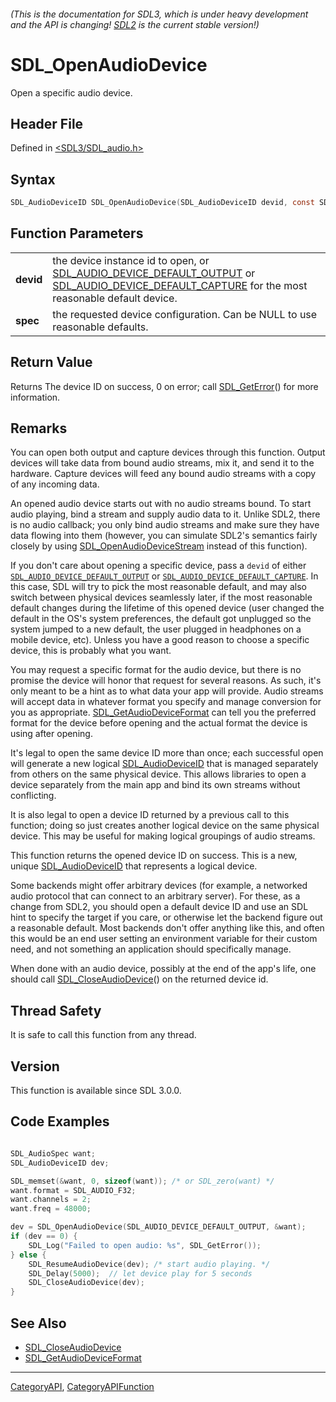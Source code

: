 ###### (This is the documentation for SDL3, which is under heavy development and the API is changing! [SDL2](https://wiki.libsdl.org/SDL2/) is the current stable version!)
# SDL_OpenAudioDevice

Open a specific audio device.

## Header File

Defined in [<SDL3/SDL_audio.h>](https://github.com/libsdl-org/SDL/blob/main/include/SDL3/SDL_audio.h)

## Syntax

```c
SDL_AudioDeviceID SDL_OpenAudioDevice(SDL_AudioDeviceID devid, const SDL_AudioSpec *spec);

```

## Function Parameters

|               |                                                                                                                                                                                                                       |
| ------------- | --------------------------------------------------------------------------------------------------------------------------------------------------------------------------------------------------------------------- |
| **devid**     | the device instance id to open, or [SDL_AUDIO_DEVICE_DEFAULT_OUTPUT](SDL_AUDIO_DEVICE_DEFAULT_OUTPUT) or [SDL_AUDIO_DEVICE_DEFAULT_CAPTURE](SDL_AUDIO_DEVICE_DEFAULT_CAPTURE) for the most reasonable default device. |
| **spec**      | the requested device configuration. Can be NULL to use reasonable defaults.                                                                                                                                           |

## Return Value

Returns The device ID on success, 0 on error; call
[SDL_GetError](SDL_GetError)() for more information.

## Remarks

You can open both output and capture devices through this function. Output
devices will take data from bound audio streams, mix it, and send it to the
hardware. Capture devices will feed any bound audio streams with a copy of
any incoming data.

An opened audio device starts out with no audio streams bound. To start
audio playing, bind a stream and supply audio data to it. Unlike SDL2,
there is no audio callback; you only bind audio streams and make sure they
have data flowing into them (however, you can simulate SDL2's semantics
fairly closely by using
[SDL_OpenAudioDeviceStream](SDL_OpenAudioDeviceStream) instead of this
function).

If you don't care about opening a specific device, pass a `devid` of either
[`SDL_AUDIO_DEVICE_DEFAULT_OUTPUT`](SDL_AUDIO_DEVICE_DEFAULT_OUTPUT) or
[`SDL_AUDIO_DEVICE_DEFAULT_CAPTURE`](SDL_AUDIO_DEVICE_DEFAULT_CAPTURE). In
this case, SDL will try to pick the most reasonable default, and may also
switch between physical devices seamlessly later, if the most reasonable
default changes during the lifetime of this opened device (user changed the
default in the OS's system preferences, the default got unplugged so the
system jumped to a new default, the user plugged in headphones on a mobile
device, etc). Unless you have a good reason to choose a specific device,
this is probably what you want.

You may request a specific format for the audio device, but there is no
promise the device will honor that request for several reasons. As such,
it's only meant to be a hint as to what data your app will provide. Audio
streams will accept data in whatever format you specify and manage
conversion for you as appropriate.
[SDL_GetAudioDeviceFormat](SDL_GetAudioDeviceFormat) can tell you the
preferred format for the device before opening and the actual format the
device is using after opening.

It's legal to open the same device ID more than once; each successful open
will generate a new logical [SDL_AudioDeviceID](SDL_AudioDeviceID) that is
managed separately from others on the same physical device. This allows
libraries to open a device separately from the main app and bind its own
streams without conflicting.

It is also legal to open a device ID returned by a previous call to this
function; doing so just creates another logical device on the same physical
device. This may be useful for making logical groupings of audio streams.

This function returns the opened device ID on success. This is a new,
unique [SDL_AudioDeviceID](SDL_AudioDeviceID) that represents a logical
device.

Some backends might offer arbitrary devices (for example, a networked audio
protocol that can connect to an arbitrary server). For these, as a change
from SDL2, you should open a default device ID and use an SDL hint to
specify the target if you care, or otherwise let the backend figure out a
reasonable default. Most backends don't offer anything like this, and often
this would be an end user setting an environment variable for their custom
need, and not something an application should specifically manage.

When done with an audio device, possibly at the end of the app's life, one
should call [SDL_CloseAudioDevice](SDL_CloseAudioDevice)() on the returned
device id.

## Thread Safety

It is safe to call this function from any thread.

## Version

This function is available since SDL 3.0.0.

## Code Examples

```c

SDL_AudioSpec want;
SDL_AudioDeviceID dev;

SDL_memset(&want, 0, sizeof(want)); /* or SDL_zero(want) */
want.format = SDL_AUDIO_F32;
want.channels = 2;
want.freq = 48000;

dev = SDL_OpenAudioDevice(SDL_AUDIO_DEVICE_DEFAULT_OUTPUT, &want);
if (dev == 0) {
    SDL_Log("Failed to open audio: %s", SDL_GetError());
} else {
    SDL_ResumeAudioDevice(dev); /* start audio playing. */
    SDL_Delay(5000);  // let device play for 5 seconds
    SDL_CloseAudioDevice(dev);
}
```

## See Also

- [SDL_CloseAudioDevice](SDL_CloseAudioDevice)
- [SDL_GetAudioDeviceFormat](SDL_GetAudioDeviceFormat)

----
[CategoryAPI](CategoryAPI), [CategoryAPIFunction](CategoryAPIFunction)

